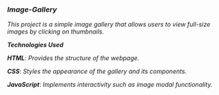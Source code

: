 ### ***Image-Gallery***

*This project is a simple image gallery that allows users to view full-size images by clicking on thumbnails.*



***Technologies Used***

***HTML***: *Provides the structure of the webpage.*

***CSS***: *Styles the appearance of the gallery and its components.*

***JavaScript***: *Implements interactivity such as image modal functionality.*
